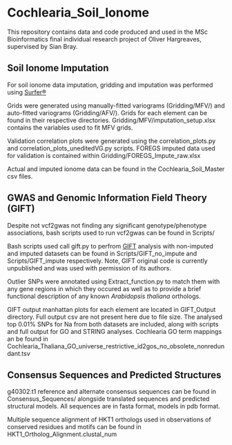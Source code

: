 # Cochlearia_Soil_Ionome
This repository contains data and code produced and used in the MSc Bioinformatics final individual research project of Oliver Hargreaves, supervised by Sian Bray. 

## Soil Ionome Imputation
For soil ionome data imputation, gridding and imputation was performed using [Surfer®](https://www.goldensoftware.com/products/surfer)

Grids were generated using manually-fitted variograms (Gridding/MFV/) and auto-fitted variograms (Gridding/AFV/). Grids for each element can be found in their respective directories. Gridding/MFV/imputation_setup.xlsx contains the variables used to fit MFV grids.


Validation correlation plots were generated using the correlation_plots.py and correlation_plots_uneditedVG.py scripts. FOREGS imputed data used for validation is contained within Gridding/FOREGS_Impute_raw.xlsx

Actual and imputed ionome data can be found in the Cochlearia_Soil_Master csv files.

## GWAS and Genomic Information Field Theory (GIFT)
Despite not vcf2gwas not finding any significant genotype/phenotype associations, bash scripts used to run vcf2gwas can be found in Scripts/

Bash scripts used call gift.py to perfrom [GIFT](https://iopscience.iop.org/article/10.1088/1478-3975/ac99b3) analysis with non-imputed and imputed datasets can be found in Scripts/GIFT_no_impute and Scripts/GIFT_impute respectively. Note, GIFT original code is currently unpublished and was used with permission of its authors.

Outlier SNPs were annotated using Extract_function.py to match them with any gene regions in which they occured as well as to provide a brief functional description of any known *Arabidopsis thaliana* orthologs.

GIFT output manhattan plots for each element are located in GIFT_Output directory. Full output csv are not present here due to file size. The analysed top 0.01% SNPs for Na from both datasets are included, along with scripts and full output for GO and STRING analyses. Cochlearia GO term mappings an be found in Cochlearia_Thaliana_GO_universe_restrictive_id2gos_no_obsolete_nonredundant.tsv

## Consensus Sequences and Predicted Structures
g40302.t1 reference and alternate consensus sequences can be found in Consensus_Sequences/ alongside translated sequences and predicted structural models. All sequences are in fasta format, models in pdb format.

Multiple sequence alignment of HKT1 orthologs used in observations of conserved residues and motifs can be found in HKT1_Ortholog_Alignment.clustal_num
